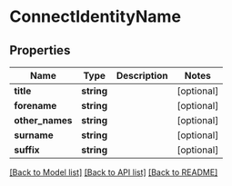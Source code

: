 # ConnectIdentityName

## Properties
Name | Type | Description | Notes
------------ | ------------- | ------------- | -------------
**title** | **string** |  | [optional] 
**forename** | **string** |  | [optional] 
**other_names** | **string** |  | [optional] 
**surname** | **string** |  | [optional] 
**suffix** | **string** |  | [optional] 

[[Back to Model list]](../../README.md#documentation-for-models) [[Back to API list]](../../README.md#documentation-for-api-endpoints) [[Back to README]](../../README.md)

